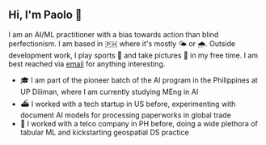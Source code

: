 ## Hi, I'm Paolo 👋

I am an AI/ML practitioner with a bias towards action than blind perfectionism. I am based in 🇵🇭 where it's mostly 🌤️ or 🌧️. Outside development work, I play sports 🎾 and take pictures 📸 in my free time. I am best reached via [email](joshuaacilo.13@gmail.com) for anything interesting.

- 🎓 I am part of the pioneer batch of the AI program in the Philippines at UP Diliman, where I am currently studying MEng in AI
- ⛴️ I worked with a tech startup in US before, experimenting with document AI models for processing paperworks in global trade
- 📡 I worked with a telco company in PH before, doing a wide plethora of tabular ML and kickstarting geospatial DS practice

<!--
**jpacil0/jpacil0** is a ✨ _special_ ✨ repository because its `README.md` (this file) appears on your GitHub profile.

Here are some ideas to get you started:

- 🔭 I’m currently working on ...
- 🌱 I’m currently learning ...
- 👯 I’m looking to collaborate on ...
- 🤔 I’m looking for help with ...
- 💬 Ask me about ...
- 📫 How to reach me: ...
- 😄 Pronouns: ...
- ⚡ Fun fact: ...
-->
